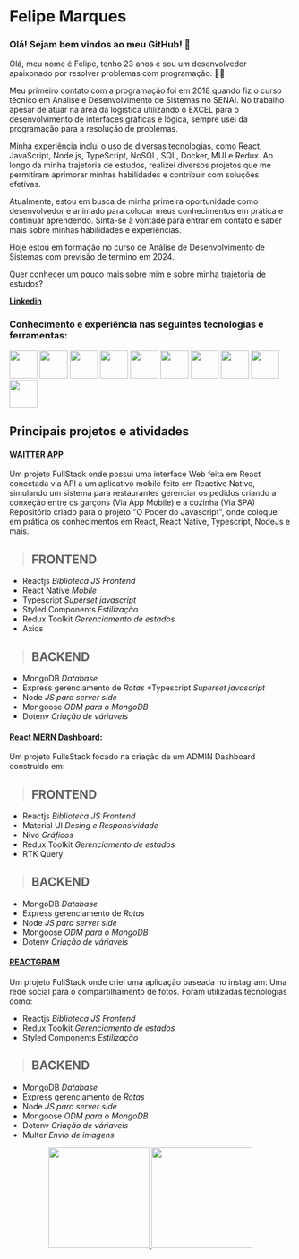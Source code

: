 # Felipe Marques

### Olá! Sejam bem vindos ao meu GitHub! 👋

Olá, meu nome é Felipe, tenho 23 anos e sou um desenvolvedor apaixonado por resolver problemas com programação. 👨‍💻

Meu primeiro contato com a programação foi em 2018 quando fiz o curso técnico em Analise e Desenvolvimento de Sistemas no SENAI. No trabalho apesar de atuar na área da logística utilizando o EXCEL para o desenvolvimento de interfaces gráficas e lógica, sempre usei da programação para a resolução de problemas.

Minha experiência inclui o uso de diversas tecnologias, como React, JavaScript, Node.js, TypeScript, NoSQL, SQL, Docker, MUI e Redux.
Ao longo da minha trajetória de estudos, realizei diversos projetos que me permitiram aprimorar minhas habilidades e contribuir com soluções efetivas.

Atualmente, estou em busca de minha primeira oportunidade como desenvolvedor e animado para colocar meus conhecimentos em prática e continuar aprendendo. Sinta-se à vontade para entrar em contato e saber mais sobre minhas habilidades e experiências.

Hoje estou em formação no curso de Análise de Desenvolvimento de Sistemas com previsão de termino em 2024.

Quer conhecer um pouco mais sobre mim e sobre minha trajetória de estudos?

**[Linkedin](https://www.linkedin.com/in/felipe-marqs/)**

### Conhecimento e experiência nas seguintes tecnologias e ferramentas:

<div>
    <img src="https://cdn.jsdelivr.net/gh/devicons/devicon/icons/react/react-original-wordmark.svg" width="50px" height="50px" /> 
    <img src="https://cdn.jsdelivr.net/gh/devicons/devicon/icons/javascript/javascript-original.svg" width="50px" height="50px"/>
    <img src="https://cdn.jsdelivr.net/gh/devicons/devicon/icons/typescript/typescript-original.svg" width="50px" height="50px" />
    <img src="https://cdn.jsdelivr.net/gh/devicons/devicon/icons/mongodb/mongodb-plain-wordmark.svg" width="50px" height="50px" />
    <img src="https://cdn.jsdelivr.net/gh/devicons/devicon/icons/postgresql/postgresql-plain-wordmark.svg" width="50px" height="50px" />
    <img src="https://cdn.jsdelivr.net/gh/devicons/devicon/icons/nodejs/nodejs-original.svg" width="50px" height="50px"/>
    <img src="https://cdn.jsdelivr.net/gh/devicons/devicon/icons/mysql/mysql-original-wordmark.svg" width="50px" height="50px" /> 
    <img src="https://cdn.jsdelivr.net/gh/devicons/devicon/icons/docker/docker-plain-wordmark.svg" width="50px" height="50px" />
    <img src="https://cdn.jsdelivr.net/gh/devicons/devicon/icons/git/git-original.svg" width="50px" height="50px" /> 
    <img src="https://user-images.githubusercontent.com/105378159/188524475-83652b5c-76fa-444e-8c10-faed1d113d7b.png" width="50px" height="50px" />
</div>


## Principais projetos e atividades
#### **[WAITTER APP](https://github.com/felipemarqs/waitter-app)**
Um projeto FullStack onde possui uma interface Web feita em React conectada via API a um aplicativo mobile feito em Reactive Native, simulando um sistema para restaurantes gerenciar os pedidos criando a conxeção entre os garçons (Via App Mobile) e a cozinha (Via SPA) Repositório criado para o projeto "O Poder do Javascript", onde coloquei em prática os conhecimentos em React, React Native, Typescript, NodeJs e mais. 

> ## FRONTEND

* Reactjs _Biblioteca  JS Frontend_
* React Native _Mobile_
* Typescript _Superset javascript_
* Styled Components _Estilização_
* Redux Toolkit  _Gerenciamento de estados_
* Axios

> ## BACKEND

* MongoDB _Database_
* Express gerenciamento de _Rotas_
*Typescript _Superset javascript_
* Node _JS para server side_
* Mongoose _ODM para o MongoDB_
* Dotenv _Criação de váriaveis_

#### [React MERN Dashboard](https://github.com/felipemarqs/fullstack-dashboard):
Um projeto FullsStack focado na criação de um ADMIN Dashboard construido em:

> ## FRONTEND

* Reactjs _Biblioteca  JS Frontend_
* Material UI  _Desing e Responsividade_
* Nivo   _Gráficos_
* Redux Toolkit  _Gerenciamento de estados_
* RTK Query 

> ## BACKEND

* MongoDB _Database_
* Express gerenciamento de _Rotas_
* Node _JS para server side_
* Mongoose _ODM para o MongoDB_
* Dotenv _Criação de váriaveis_

#### **[REACTGRAM](https://github.com/felipemarqs/reactgram)**
Um projeto FullStack onde criei uma aplicação baseada no instagram: Uma rede social para o compartilhamento de fotos. Foram utilizadas tecnologias como: 

* Reactjs _Biblioteca  JS Frontend_
* Redux Toolkit  _Gerenciamento de estados_
* Styled Components _Estilização_

> ## BACKEND

* MongoDB _Database_
* Express gerenciamento de _Rotas_
* Node _JS para server side_
* Mongoose _ODM para o MongoDB_
* Dotenv _Criação de váriaveis_
* Multer _Envio de imagens_

<div align="center">
  <a href="https://github.com/lucasliborio">
  <img height="180em" src="https://github-readme-stats.vercel.app/api?username=felipemarqs&show_icons=true&theme=dracula&include_all_commits=true&count_private=true"/>
  <img height="180em" src="https://github-readme-stats.vercel.app/api/top-langs/?username=felipemarqs&layout=compact&langs_count=7&theme=dracula"/>
</div>
